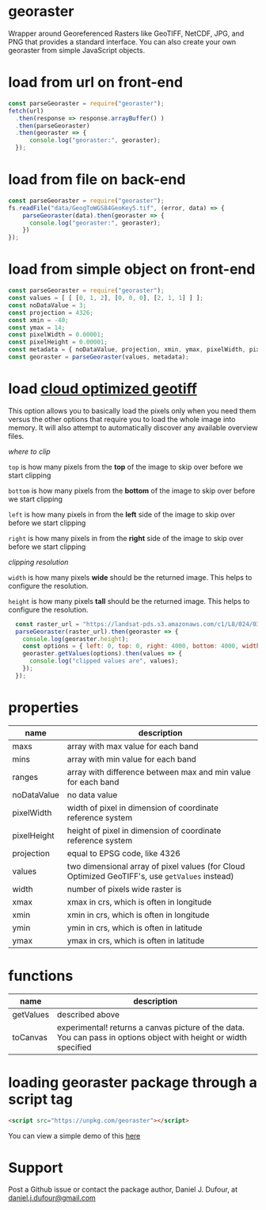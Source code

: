 # georaster
Wrapper around Georeferenced Rasters like GeoTIFF, NetCDF, JPG, and PNG that provides a standard interface.  You can also create your own georaster from simple JavaScript objects.

# load from url on front-end
```javascript
const parseGeoraster = require("georaster");
fetch(url)
  .then(response => response.arrayBuffer() )
  .then(parseGeoraster)
  .then(georaster => {
      console.log("georaster:", georaster);
  });
```

# load from file on back-end
```javascript
const parseGeoraster = require("georaster");
fs.readFile("data/GeogToWGS84GeoKey5.tif", (error, data) => {
    parseGeoraster(data).then(georaster => {
      console.log("georaster:", georaster);
    })
});
```

# load from simple object on front-end
```javascript
const parseGeoraster = require("georaster");
const values = [ [ [0, 1, 2], [0, 0, 0], [2, 1, 1] ] ];
const noDataValue = 3;
const projection = 4326;
const xmin = -40;
const ymax = 14;
const pixelWidth = 0.00001;
const pixelHeight = 0.00001;
const metadata = { noDataValue, projection, xmin, ymax, pixelWidth, pixelHeight };
const georaster = parseGeoraster(values, metadata);
```

# load [cloud optimized geotiff](https://www.cogeo.org/)
This option allows you to basically load the pixels only when you need them versus the other options
that require you to load the whole image into memory.  It will also attempt to automatically discover any available overview files.

*where to clip*

`top` is how many pixels from the **top** of the image to skip over before we start clipping

`bottom` is how many pixels from the **bottom** of the image to skip over before we start clipping

`left` is how many pixels in from the **left** side of the image to skip over before we start clipping

`right` is how many pixels in from the **right** side of the image to skip over before we start clipping


*clipping resolution*

`width` is how many pixels **wide** should be the returned image.  This helps to configure the resolution.

`height` is how many pixels **tall** should be the returned image.  This helps to configure the resolution.

```javascript
  const raster_url = "https://landsat-pds.s3.amazonaws.com/c1/L8/024/030/LC08_L1TP_024030_20180723_20180731_01_T1/LC08_L1TP_024030_20180723_20180731_01_T1_B1.TIF";
  parseGeoraster(raster_url).then(georaster => {
    console.log(georaster.height);
    const options = { left: 0, top: 0, right: 4000, bottom: 4000, width: 10, height: 10 };
    georaster.getValues(options).then(values => {
      console.log("clipped values are", values);
    });
  });
```

# properties
| name | description |
| ---- | ----------- |
| maxs | array with max value for each band |
| mins | array with min value for each band |
| ranges | array with difference between max and min value for each band |
| noDataValue | no data value |
| pixelWidth | width of pixel in dimension of coordinate reference system |
| pixelHeight | height of pixel in dimension of coordinate reference system |
| projection | equal to EPSG code, like 4326 |
| values | two dimensional array of pixel values (for Cloud Optimized GeoTIFF's, use `getValues` instead)  |
| width | number of pixels wide raster is |
| xmax | xmax in crs, which is often in longitude |
| xmin | xmin in crs, which is often in longitude |
| ymin | ymin in crs, which is often in latitude |
| ymax | ymax in crs, which is often in latitude |

# functions
| name | description |
| ---- | ----------- |
| getValues | described above |
| toCanvas | experimental! returns a canvas picture of the data.  You can pass in options object with height or width specified |

# loading georaster package through a script tag
```html
<script src="https://unpkg.com/georaster"></script>
```
You can view a simple demo of this [here](https://geotiff.github.io/georaster/test/)

# Support
Post a Github issue or contact the package author, Daniel J. Dufour, at daniel.j.dufour@gmail.com

